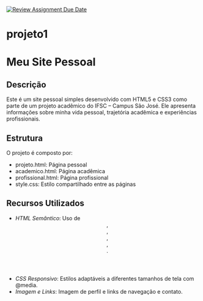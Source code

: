 [![Review Assignment Due Date](https://classroom.github.com/assets/deadline-readme-button-22041afd0340ce965d47ae6ef1cefeee28c7c493a6346c4f15d667ab976d596c.svg)](https://classroom.github.com/a/AIsXDBUL)

# projeto1
# Meu Site Pessoal

## Descrição
Este é um site pessoal simples desenvolvido com HTML5 e CSS3 como parte de um projeto acadêmico do IFSC – Campus São José. Ele apresenta informações sobre minha vida pessoal, trajetória acadêmica e experiências profissionais.

## Estrutura
O projeto é composto por:
- projeto.html: Página pessoal
- academico.html: Página acadêmica
- profissional.html: Página profissional
- style.css: Estilo compartilhado entre as páginas

## Recursos Utilizados
- *HTML Semântico*: Uso de <header>, <div>, <main>, <section>, <footer>.
- *CSS Responsivo*: Estilos adaptáveis a diferentes tamanhos de tela com @media.
- *Imagem e Links*: Imagem de perfil e links de navegação e contato.
